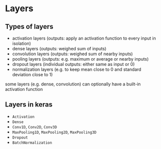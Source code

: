 # Layers

## Types of layers

- activation layers (outputs: apply an activation function to every input in isolation)
- dense layers (outputs: weighed sum of inputs)
- convolution layers (outputs: weighed sum of nearby inputs)
- pooling layers (outputs: e.g. maximum or average or nearby inputs)
- dropout layers (individual outputs: either same as input or 0)
- normalization layers (e.g. to keep mean close to 0 and standard deviation close to 1)

some layers (e.g. dense, convolution) can optionally have a built-in activation function

## Layers in keras

- `Activation`
- `Dense`
- `Conv1D`, `Conv2D`, `Conv3D`
- `MaxPooling1D`, `MaxPooling2D`, `MaxPooling3D`
- `Dropout`
- `BatchNormalization`
